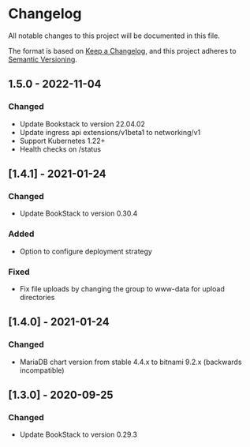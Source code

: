 # Changelog

All notable changes to this project will be documented in this file.

The format is based on [Keep a Changelog](https://keepachangelog.com/en/1.0.0/),
and this project adheres to [Semantic Versioning](https://semver.org/spec/v2.0.0.html).

## 1.5.0 - 2022-11-04

### Changed

- Update Bookstack to version 22.04.02
- Update ingress api extensions/v1beta1 to networking/v1
- Support Kubernetes 1.22+
- Health checks on /status

## [1.4.1] - 2021-01-24

### Changed

- Update BookStack to version 0.30.4

### Added

- Option to configure deployment strategy

### Fixed

- Fix file uploads by changing the group to www-data for upload directories


## [1.4.0] - 2021-01-24

### Changed

- MariaDB chart version from stable 4.4.x to bitnami 9.2.x (backwards incompatible) 

## [1.3.0] - 2020-09-25

### Changed

- Update BookStack to version 0.29.3
